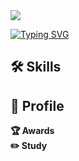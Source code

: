 <img src="https://capsule-render.vercel.app/api?type=waving&color=gradient&height=200&section=header"/>

<a href="https://git.io/typing-svg"><img src="https://readme-typing-svg.demolab.com?font=Roboto+Mono&pause=1000&color=000000&center=true&random=false&width=435&lines=Hi%2C+I'm+yujin%09%F0%9F%92%96+" alt="Typing SVG" /></a>

## 🛠 Skills

## 🔎 Profile

**🏆 Awards** <br>
**✏️ Study**



